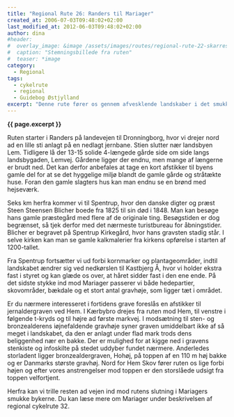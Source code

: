 ```yaml
---
title: "Regional Rute 26: Randers til Mariager"
created_at: 2006-07-03T09:48:02+02:00
last_modified_at: 2012-06-03T09:48:02+02:00
author: dina
#header:
#  overlay_image: &image /assets/images/routes/regional-rute-22-skarresoe-roende.jpg
#  caption: "Stemningsbillede fra ruten"
#  teaser: *image
category:
  - Regional
tags:
  - cykelrute
  - regional
  - Guidebog Østjylland
excerpt: "Denne rute fører os gennem afvesklende landskaber i det smukke Kronjylland. Området har en af de største koncentrationer af gravhøje og det er muligt at komme helt tæt på nogle af dem. Desuden kører vi forbi digteren Steen Steensen Blichers hjem og grav."
---
```


**{{ page.excerpt }}**

Ruten starter i Randers på landevejen til Dronningborg, hvor vi drejer nord ad en lille sti anlagt på en nedlagt jernbane. Stien slutter nær landsbyen Lem. Tidligere lå der 13-15 solide 4-længede gårde side om side langs landsbygaden, Lemvej. Gårdene ligger der endnu, men mange af længerne er brudt ned. Det kan derfor anbefales at tage en kort afstikker til byens gamle del for at se det hyggelige miljø blandt de gamle gårde og stråtækte huse. Foran den gamle slagters hus kan man endnu se en brønd med hejseværk.
 
Seks km herfra kommer vi til Spentrup, hvor den danske digter og præst Steen Steensen Blicher boede fra 1825 til sin død i 1848. Man kan besøge hans gamle præstegård med flere af de originale ting. Besøgstiden er dog begrænset, så tjek derfor med det nærmeste turistbureau for åbningstider. Blicher er begravet på Spentrup Kirkegård, hvor hans gravsten stadig står. I selve kirken kan man se gamle kalkmalerier fra kirkens opførelse i starten af 1200-tallet.
 
Fra Spentrup fortsætter vi ud forbi kornmarker og plantageområder, indtil landskabet ændrer sig ved nedkørslen til Kastbjerg Å, hvor vi holder ekstra fast i styret og kan glæde os over, at håret sidder fast i den ene ende. På det sidste stykke ind mod Mariager passerer vi både hedepartier, skovområder, bækdale og et stort antal gravhøje, som ligger tæt i området.

Er du nærmere interesseret i fortidens grave foreslås en afstikker til jernaldergraven ved Hem. I Kærbybro drejes fra ruten mod Hem, til venstre i følgende t-kryds og til højre ad første markvej. I modsætning til sten- og bronzealderens iøjnefaldende gravhøje syner graven umiddelbart ikke af så meget i landskabet, da den er anlagt under flad mark trods dens beliggenhed nær en bakke. Der er mulighed for at kigge ned i gravens stenkiste og infoskilte på stedet uddyber fundet nærmere. Anderledes storladent ligger bronzealdergraven, Hohøj, på toppen af en 110 m høj bakke og er Danmarks største gravhøj. Nord for Hem Skov fører ruten os lige forbi højen og efter vores anstrengelser mod toppen er den storslåede udsigt fra toppen velfortjent.
 
Herfra kan vi trille resten ad vejen ind mod rutens slutning i Mariagers smukke bykerne. Du kan læse mere om Mariager under beskrivelsen af regional cykelrute 32.
